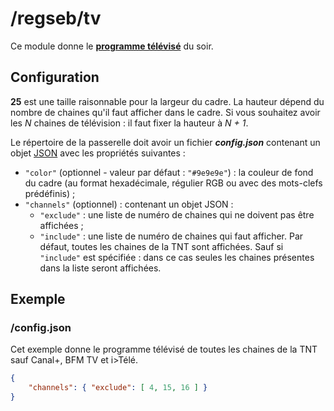 # /regseb/tv
Ce module donne le
**[programme télévisé](http://www.programme-television.org/)** du soir.

## Configuration
**25** est une taille raisonnable pour la largeur du cadre. La hauteur dépend
du nombre de chaines qu'il faut afficher dans le cadre. Si vous souhaitez avoir
les *N* chaines de télévision : il faut fixer la hauteur à *N + 1*.

Le répertoire de la passerelle doit avoir un fichier ***config.json***
contenant un objet [JSON](http://www.json.org "JavaScript Object Notation")
avec les propriétés suivantes :
- `"color"` (optionnel - valeur par défaut : `"#9e9e9e"`) : la couleur de fond du
  cadre (au format hexadécimale, régulier RGB ou avec des mots-clefs
  prédéfinis) ;
- `"channels"` (optionnel) : contenant un objet JSON :
  - `"exclude"` : une liste de numéro de chaines qui ne doivent pas être
    affichées ;
  - `"include"` : une liste de numéro de chaines qui faut afficher.
Par défaut, toutes les chaines de la TNT sont affichées. Sauf si `"include"`
est spécifiée : dans ce cas seules les chaines présentes dans la liste seront
affichées.

## Exemple
### /config.json
Cet exemple donne le programme télévisé de toutes les chaines de la TNT sauf
Canal+, BFM TV et i>Télé.
```JSON
{
    "channels": { "exclude": [ 4, 15, 16 ] }
}
```
